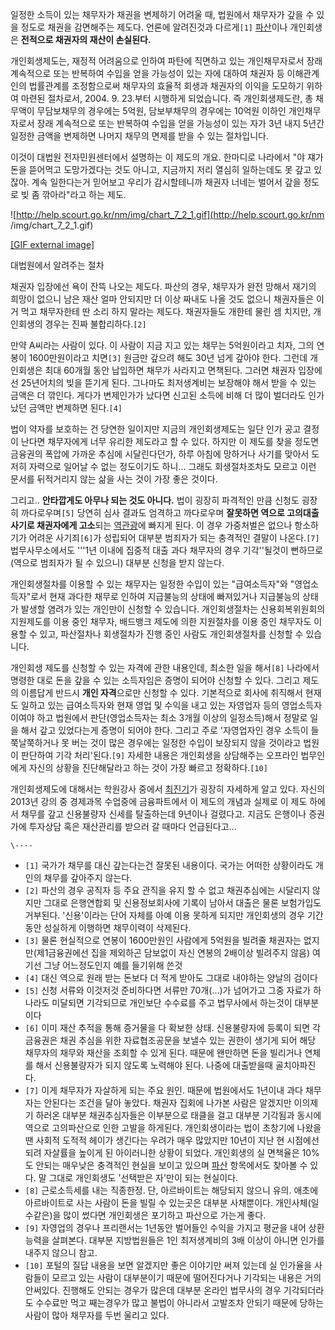 일정한 소득이 있는 채무자가 채권을 변제하기 어려울 때, 법원에서 채무자가 갚을 수 있을 정도로 채권을 감면해주는 제도다. 언론에 알려진것과
다르게`[1]` [파산](%ED%8C%8C%EC%82%B0.md)이나 개인회생은 **전적으로 채권자의 재산이 손실된다.**

개인회생제도는, 재정적 어려움으로 인하여 파탄에 직면하고 있는 개인채무자로서 장래 계속적으로 또는 반복하여 수입을 얻을 가능성이 있는 자에
대하여 채권자 등 이해관계인의 법률관계를 조정함으로써 채무자의 효율적 회생과 채권자의 이익을 도모하기 위하여 마련된 절차로서, 2004.
9. 23.부터 시행하게 되었습니다. 즉 개인회생제도란, 총 채무액이 무담보채무의 경우에는 5억원, 담보부채무의 경우에는 10억원 이하인
개인채무자로서 장래 계속적으로 또는 반복하여 수입을 얻을 가능성이 있는 자가 3년 내지 5년간 일정한 금액을 변제하면 나머지 채무의 면제를
받을 수 있는 절차입니다.

  
이것이 대법원 전자민원센터에서 설명하는 이 제도의 개요. 한마디로 나라에서 "야 쟤가 돈을 뜯어먹고 도망가겠다는 것도 아니고, 지금까지 저리
열심히 일하는데도 못 갚고 있잖아. 계속 일한다는거 믿어보고 우리가 감시할테니까 채권자 너네는 벌어서 갚을 정도로 빚 좀 깎아라"라고 하는
제도.

![http://help.scourt.go.kr/nm/img/chart_7_2_1.gif](http://help.scourt.go.kr/nm
/img/chart_7_2_1.gif)

[[GIF external image]](http://help.scourt.go.kr/nm/img/chart_7_2_1.gif)

  
대법원에서 알려주는 절차

채권자 입장에선 욕이 잔뜩 나오는 제도다. 파산의 경우, 채무자가 완전 망해서 재기의 희망이 없으니 남은 재산 얼마 안되지만 더 이상 짜내도
나올 것도 없으니 채권자들은 이거 먹고 채무자한테 딴 소리 하지 말라는 제도다. 채권자들도 개한테 물린 셈 치지만, 개인회생의 경우는 진짜
불합리하다.`[2]`

만약 A씨라는 사람이 있다. 이 사람이 지금 지고 있는 채무는 5억원이라고 치자, 그의 연봉이 1600만원이라고 치면`[3]` 원금만 갚으려
해도 30년 넘게 갚아야 한다. 그런데 개인회생은 최대 60개월 동안 납입하면 채무가 사라지고 면책된다. 그러면 채권자 입장에선 25년어치의
빚을 뜯기게 된다. 그나마도 최저생계비는 보장해야 해서 받을 수 있는 금액은 더 깎인다. 게다가 변제인가가 났다면 신고된 소득에 비해 더
많이 벌더라도 인가났던 금액만 변제하면 된다.`[4]`

법이 약자를 보호하는 건 당연한 일이지만 지금의 개인회생제도는 일단 인가 공고 결정이 난다면 채무자에게 너무 유리한 제도라고 할 수 있다.
하지만 이 제도를 찾을 정도면 금융권의 폭압에 가까운 추심에 시달린다던가, 하루 아침에 망하거나 사기를 맞아서 도저히 자력으로 일어날 수
없는 정도이기도 하니... 그래도 회생절차조차도 모르고 이런 문서를 뒤적거리지 않는 삶을 사는 것이 가장 좋은 것이다.

그리고.. **안타깝게도 아무나 되는 것도 아니다.** 법이 굉장히 파격적인 만큼 신청도 굉장히 까다로우며`[5]` 당연히 심사 결과도
엄격하고 까다로우며 **잘못하면 역으로 고의대출사기로 채권자에게 고소**되는
[역관광](%EC%97%AD%EA%B4%80%EA%B4%91.md)에 빠지게 된다. 이 경우 가중처벌은 없으나 항소하기가 어려운
사기죄`[6]`가 성립되어 대부분 범죄자가 되는 충격적인 결말이 나온다.`[7]` 법무사무소에서도 '''1년 이내에 집중적 대출 과다
채무자의 경우 기각''될것이 뻔하므로(역으로 범죄자가 될 수 있으니) 대부분 신청을 받지 않는다.

개인회생절차를 이용할 수 있는 채무자는 일정한 수입이 있는 "급여소득자"와 "영업소득자"로서 현재 과다한 채무로 인하여 지급불능의 상태에
빠져있거나 지급불능의 상태가 발생할 염려가 있는 개인만이 신청할 수 있습니다. 개인회생절차는 신용회복위원회의 지원제도를 이용 중인 채무자,
배드뱅크 제도에 의한 지원절차를 이용 중인 채무자도 이용할 수 있고, 파산절차나 회생절차가 진행 중인 사람도 개인회생절차를 신청할 수
있습니다.

  
개인회생 제도를 신청할 수 있는 자격에 관한 내용인데, 최소한 일을 해서`[8]` 나라에서 명령한 대로 돈을 갚을 수 있는 소득자임은 증명이
되어야 신청할 수 있다. 그리고 제도의 이름답게 반드시 **개인 자격**으로만 신청할 수 있다. 기본적으로 회사에 취직해서 현재도 일하고
있는 급여소득자와 현재 영업 및 수익을 내고 있는 자영업자 등의 영업소득자이여야 하고 법원에서 판단(영업소득자는 최소 3개월 이상의
일정소득)해서 정말로 일을 해서 갚고 있었다는게 증명이 되어야 한다. 그리고 주로 '자영업자인 경우 소득이 들쭉날쭉하거나 못 버는 것이 많은
경우에는 일정한 수입이 보장되지 않을 것이라고 법원이 판단하여 기각 처리'된다.`[9]` 자세한 내용은 개인회생을 상담해주는 오프라인
법무인에게 자신의 상황을 진단해달라고 하는 것이 가장 빠르고 정확하다.`[10]`

개인회생제도에 대해서는 학원강사 중에서 [최진기](%EC%B5%9C%EC%A7%84%EA%B8%B0.md)가 굉장히 자세하게 알고
있다. 자신의 2013년 강의 중 경제과목 수업중에 금융파트에서 이 제도의 개념과 실제로 이 제도 하에서 채무를 갚고 신용불량자 신세를
탈출하는데 9년이나 걸렸다고. 지금도 은행이나 증권가에 투자상담 혹은 재산관리를 받으러 갈 때마다 언급된다고...

`\----`

  * `[1]` 국가가 채무를 대신 갚는다는건 잘못된 내용이다. 국가는 어떠한 상황이라도 개인의 채무를 갚아주지 않는다.
  * `[2]` 파산의 경우 공직자 등 주요 관직을 유지 할 수 없고 채권추심에는 시달리지 않지만 그대로 은행연합회 및 신용정보회사에 기록이 남아서 대출은 물론 보험가입도 거부된다. '신용'이라는 단어 자체를 아예 이용 못하게 되지만 개인회생의 경우 기간동안 성실하게 이행하면 채무이력이 삭제된다.
  * `[3]` 물론 현실적으로 연봉이 1600만원인 사람에게 5억원을 빌려줄 채권자는 없지만(제1금융권에선 집을 제외하곤 담보없이 자신 연봉의 2배이상 빌려주지 않음) 여기선 그냥 어느정도인지 예를 들기위해 쓴것
  * `[4]` 대신 역으로 원래 받는 돈보다 더 적게 받아도 그대로 내야하는 양날의 검이다
  * `[5]` 신청 서류와 이것저것 준비하다면 서류만 70개(...)가 넘어가고 그중 자료가 하나라도 미달되면 기각되므로 개인보단 수수료를 주고 법무사에서 하는것이 대부분이다
  * `[6]` 이미 재산 추적을 통해 증거물을 다 확보한 상태. 신용불량자에 등록이 되면 각 금융권은 채권 추심을 위한 자료협조공문을 보낼수 있는 권한이 생기게 되어 해당 채무자의 채무와 재산을 조회할 수 있게 된다. 때문에 왠만하면 돈을 빌리거나 연체를 해서 신용불량자가 되지 않도록 노력해야 된다. 나중에 대출받을때 골치아파진다.
  * `[7]` 이게 채무자가 자살하게 되는 주요 원인. 때문에 법원에서도 1년이내 과다 채무자는 안된다는 조건을 달아 놓았다. 채권자 집회에 나가본 사람은 알겠지만 이의제기 하러온 대부분 채권추심자들은 이부분으로 태클을 걸고 대부분 기각됨과 동시에 역으로 고의파산으로 인한 고발을 하게된다. 개인회생이라는 법이 초창기에 나왔을땐 사회적 도적적 헤이가 생긴다는 우려가 매우 많았지만 10년이 지난 현 시점에선 되려 자살률을 높이게 된 아이러니한 상황이 되었다. 개인회생의 실 면책율은 10%도 안되는 매우낮은 충격적인 현실을 보이고 있으며 [파산](%ED%8C%8C%EC%82%B0.md) 항목에서도 찾아볼 수 있다. 말 그대로 개인회생도 '선택받은 자'만이 되는 현실이다.
  * `[8]` 근로소득세를 내는 직종한정. 단, 아르바이트는 해당되지 않으니 유의. 애초에 아르바이트로 사는 사람이 돈을 빌릴 수 있는곳은 대부분 사채뿐이다. 개인사체(일수같은)을 많이 썼다면 개인회생은 포기하고 파산으로 가는게 좋다.
  * `[9]` 자영업의 경우나 프리랜서는 1년동안 벌어들인 수익을 가지고 평균을 내어 상환능력을 살펴본다. 대부분 지방법원들은 1인 최저생계비의 3배 이상이 아니면 인가를 내주지 않으니 참고.
  * `[10]` 포털의 질답 내용을 보면 알겠지만 좋은 이야기만 써져 있는데 실 인가율을 사람들이 모르고 있는 사람이 대부분이기 때문에 떨어진다거나 기각되는 내용은 거의 안써있다. 진행해도 안되는 경우가 많은데 대부분 온라인 법무사의 경우 기각되더라도 수수료만 먹고 째는경우가 많고 불법이 아니라서 고발조차 안되기 때문에 당하는 사람이 많아 채무자를 두번 울리고 있다.

